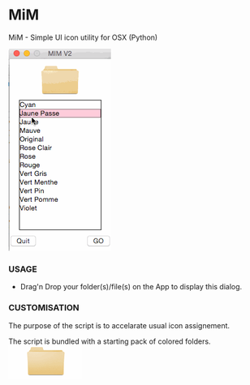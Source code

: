 # MiM
MiM - Simple UI icon utility for OSX (Python)
	
![UI-v2](https://raw.githubusercontent.com/melMass/MiM/master/MIM_V2.gif)

### USAGE

- Drag'n Drop your folder(s)/file(s) on the App to display this dialog.


### CUSTOMISATION

The purpose of the script is to accelarate usual icon assignement.

The script is bundled with a starting pack of colored folders.
![StarterPack](https://raw.githubusercontent.com/melMass/MiM/master/MIM_V2_FolderColors.gif)


